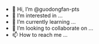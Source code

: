 - 👋 Hi, I’m @guodongfan-pts
- 👀 I’m interested in ...
- 🌱 I’m currently learning ...
- 💞️ I’m looking to collaborate on ...
- 📫 How to reach me ...

<!---
guodongfan-pts/guodongfan-pts is a ✨ special ✨ repository because its `README.md` (this file) appears on your GitHub profile.
You can click the Preview link to take a look at your changes.
--->
